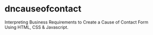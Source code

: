 # dncauseofcontact
Interpreting Business Requirements to Create a Cause of Contact Form Using HTML, CSS & Javascript.
